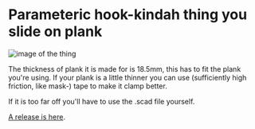 # Parameteric hook-kindah thing you slide on plank

<img src="pics/plank_rod.jpg" alt="image of the thing">

The thickness of plank it is made for is 18.5mm, this has to fit the 
plank you're using. If your plank is a little thinner you can use
(sufficiently high friction, like mask-) tape to make it clamp better.

If it is too far off you'll have to use the .scad file yourself.

[A release is here](http://www.thingiverse.com/thing:75808).
